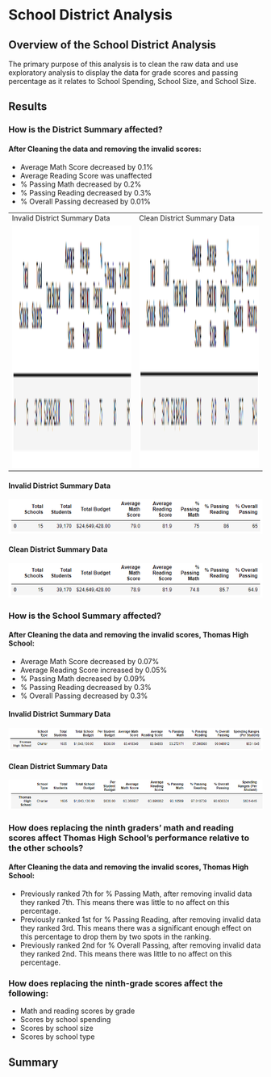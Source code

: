 # School District Analysis

## Overview of the School District Analysis
The primary purpose of this analysis is to clean the raw data and use exploratory analysis to display the data for grade scores and passing percentage as it relates to School Spending, School Size, and School Size.
 
## Results
### How is the District Summary affected?
#### After Cleaning the data and removing the invalid scores:
- Average Math Score decreased by 0.1%
- Average Reading Score was unaffected
- % Passing Math decreased by 0.2%
- % Passing Reading decreased by 0.3%
- % Overall Passing decreased by 0.01%


<table>
  <tr>
    <td>Invalid District Summary Data</td>
     <td>Clean District Summary Data</td>
  </tr>
  <tr>
    <td><img src="Resources/Invalid District Summary Data.PNG" width=270 height=480></td>
    <td><img src="Resources/Clean District Summary Data.PNG" width=270 height=480></td>
  </tr>
 </table>

#### Invalid District Summary Data
![Invalid District Summary Data](https://github.com/pminor87/School_District_Analysis/blob/main/Resources/Invalid%20District%20Summary%20Data.PNG)

#### Clean District Summary Data
![Clean District Summary Data](https://github.com/pminor87/School_District_Analysis/blob/main/Resources/Clean%20District%20Summary%20Data.PNG)




### How is the School Summary affected?
#### After Cleaning the data and removing the invalid scores, Thomas High School:
- Average Math Score decreased by 0.07%
- Average Reading Score increased by 0.05%
- % Passing Math decreased by 0.09%
- % Passing Reading decreased by 0.3%
- % Overall Passing decreased by 0.3%

#### Invalid District Summary Data
![Invalid District Summary Data](https://github.com/pminor87/School_District_Analysis/blob/main/Resources/Invalid%20School%20Summary%20Data.PNG)

#### Clean District Summary Data
![Clean District Summary Data](https://github.com/pminor87/School_District_Analysis/blob/main/Resources/Clean%20School%20Summary%20Data.PNG)





### How does replacing the ninth graders’ math and reading scores affect Thomas High School’s performance relative to the other schools?
#### After Cleaning the data and removing the invalid scores, Thomas High School:
- Previously ranked 7th for % Passing Math, after removing invalid data they ranked 7th. This means there was little to no affect on this percentage.
- Previously ranked 1st for % Passing Reading, after removing invalid data they ranked 3rd. This means there was a significant enough effect on this percentage to drop them by two spots in the ranking.
- Previously ranked 2nd for % Overall Passing, after removing invalid data they ranked 2nd. This means there was little to no affect on this percentage.
	
### How does replacing the ninth-grade scores affect the following:
- Math and reading scores by grade
- Scores by school spending
- Scores by school size
- Scores by school type

## Summary